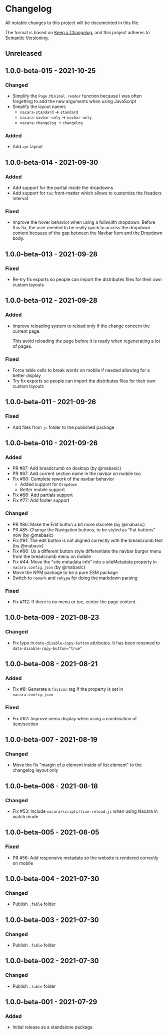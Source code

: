 # Changelog
All notable changes to this project will be documented in this file.

The format is based on [Keep a Changelog](https://keepachangelog.com/en/1.0.0/),
and this project adheres to [Semantic Versioning](https://semver.org/spec/v2.0.0.html).

## Unreleased

## 1.0.0-beta-015 - 2021-10-25

### Changed

* Simplify the `Page.Minimal.render` function because I was often forgetting to add the new arguments when using JavaScript
* Simplify the layout names
    * `nacara-standard` -> `standard`
    * `nacara-navbar-only` -> `navbar-only`
    * `nacara-changelog` -> `changelog`

### Added

* Add `api` layout

## 1.0.0-beta-014 - 2021-09-30

### Added

* Add support for the partial inside the dropdowns
* Add support for `toc` front-matter which allows to customize the Headers interval

### Fixed

* Improve the hover behavior when using a fullwidth dropdown. Before this fix, the user needed to be really quick to access the dropdown content because of the gap between the Navbar Item and the Dropdown body.

## 1.0.0-beta-013 - 2021-09-28

### Fixed

* Re-try fix exports so people can import the distributes files for their own custom layouts

## 1.0.0-beta-012 - 2021-09-28

### Added

* Improve reloading system to reload only if the change concern the current page.

    This avoid reloading the page before it is ready when regenerating a lot of pages.

### Fixed

* Force table cells to break words on mobile if needed allowing for a better display
* Try fix exports so people can import the distributes files for their own custom layouts

## 1.0.0-beta-011 - 2021-09-26

### Fixed

* Add files from `js` folder to the published package

## 1.0.0-beta-010 - 2021-09-26

### Added

* PR #87: Add breadcrumb on desktop (by @mabasic)
* PR #87: Add current section name in the navbar on mobile too
* Fix #90: Complete rework of the navbar behavior
    - Added support for `Dropdown`
    - Better mobile support
* Fix #96: Add partials support
* Fix #77: Add footer support

### Changed

* PR #86: Make the Edit button a bit more discrete (by @mabasic)
* PR #85: Change the Navigation buttons, to be styled as "Fat buttons" now (by @mabasic)
* Fix #91: The edit button is not aligned correctly with the breadcrumb text (by @mabasic)
* Fix #90: Us a different button style differentiate the navbar burger menu from the breadcrumb menu on mobile
* Fix #44: Move the "site metadata info" into a siteMetadata property in `nacara.config.json` (by @mabasic)
* Move the NPM package to be a pure ESM package
* Switch to `remark` and `rehype` for doing the markdown parsing

### Fixed

* Fix #112: If there is no menu or toc, center the page content

## 1.0.0-beta-009 - 2021-08-23

### Changed

* Fix typo in `date-disable-copy-button` attributes. It has been renamed to `data-disable-copy-button="true"`

## 1.0.0-beta-008 - 2021-08-21

### Added

* Fix #8: Generate a `favIcon` tag if the property is set in `nacara.config.json`

### Fixed

* Fix #62: Improve menu display when using a combination of item/section

## 1.0.0-beta-007 - 2021-08-19

### Changed

* Move the fix "margin of p element inside of list element" to the changelog layout only

## 1.0.0-beta-006 - 2021-08-18

### Changed

* Fix #53: Include `nacara/scripts/live-reload.js` when using Nacara in watch mode

## 1.0.0-beta-005 - 2021-08-05

### Fixed

* PR #56: Add responsive metadata so the website is rendered correctly on mobile

## 1.0.0-beta-004 - 2021-07-30

### Changed

* Publish `.fable` folder

## 1.0.0-beta-003 - 2021-07-30

### Changed

* Publish `.fable` folder

## 1.0.0-beta-002 - 2021-07-30

### Changed

* Publish `.fable` folder

## 1.0.0-beta-001 - 2021-07-29

### Added

* Initial release as a standalone package
